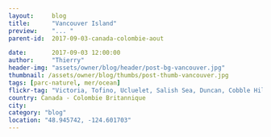 ```yaml
---
layout:     blog
title:      "Vancouver Island"
preview:    "... "
parent-id:  2017-09-03-canada-colombie-aout

date:       2017-09-03 12:00:00
author:     "Thierry"
header-img: "assets/owner/blog/header/post-bg-vancouver.jpg"
thumbnail: /assets/owner/blog/thumbs/post-thumb-vancouver.jpg
tags: [parc-naturel, mer/ocean]
flickr-tag: "Victoria, Tofino, Ucluelet, Salish Sea, Duncan, Cobble Hill"
country: Canada - Colombie Britannique
city: 
category: "blog"
location: "48.945742, -124.601703"
---
```


